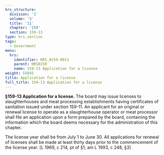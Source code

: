 ```yaml
---
hrs_structure:
  division: '1'
  volume: '3'
  title: '11'
  chapter: '159'
  section: 159-13
type: hrs_section
tags:
  - Government
menu:
  hrs:
    identifier: HRS_0159-0013
    parent: HRS0159
    name: 159-13 Application for a license
weight: 55045
title: Application for a license
full_title: 159-13 Application for a license
---
```

**§159-13 Application for a license.** The board may issue licenses to slaughterhouses and meat processing establishments having certificates of sanitation issued under section 159-11\. An applicant for an original or renewal license to operate as a slaughterhouse operator or meat processor shall file an application upon a form prepared by the board, containing the information which the board deems necessary for the administration of this chapter.

The license year shall be from July 1 to June 30\. All applications for renewal of licenses shall be made at least thirty days prior to the commencement of the license year. [L 1969, c 214, pt of §1; am L 1993, c 248, §3]